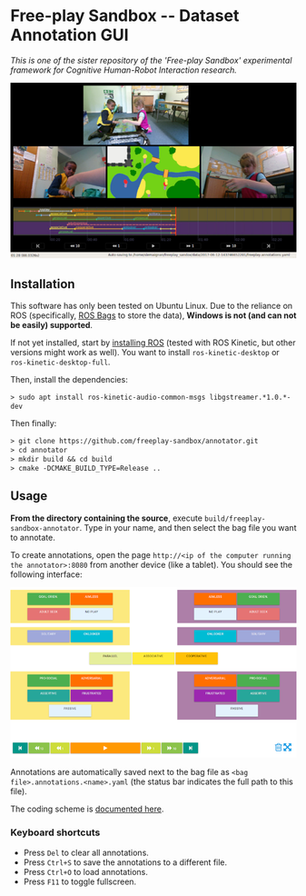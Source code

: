 Free-play Sandbox -- Dataset Annotation GUI
===========================================

*This is one of the sister repository of
the 'Free-play Sandbox' experimental framework for Cognitive Human-Robot
Interaction research.*

![Screenshoot of the GUI](doc/annotator.jpg)


Installation
------------

This software has only been tested on Ubuntu Linux.
Due to the reliance on ROS (specifically, [ROS Bags](http://wiki.ros.org/rosbag)
to store the data), **Windows is not (and can not be easily) supported**.

If not yet installed, start by [installing
ROS](http://wiki.ros.org/ROS/Installation) (tested with ROS Kinetic, but
other versions might work as well). You want to install `ros-kinetic-desktop` or
`ros-kinetic-desktop-full`.

Then, install the dependencies:
```
> sudo apt install ros-kinetic-audio-common-msgs libgstreamer.*1.0.*-dev
```

Then finally:

```
> git clone https://github.com/freeplay-sandbox/annotator.git
> cd annotator
> mkdir build && cd build
> cmake -DCMAKE_BUILD_TYPE=Release ..
```

Usage
-----

**From the directory containing the source**, execute
`build/freeplay-sandbox-annotator`. Type in your name, and then select the bag
file you want to annotate.

To create annotations, open the page `http://<ip of the computer running the
annotator>:8080` from another device (like a tablet). You should see the
following interface:

![Screenshoot of the Web UI](doc/ui.png)

Annotations are automatically saved next to the bag file as `<bag
file>.annotations.<name>.yaml` (the status bar indicates the full path to this file).

The coding scheme is [documented here](https://freeplay-sandbox.github.io/coding-scheme).

### Keyboard shortcuts


- Press `Del` to clear all annotations.
- Press `Ctrl+S` to save the annotations to a different file.
- Press `Ctrl+O` to load annotations.
- Press `F11` to toggle fullscreen.




